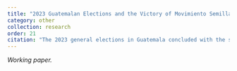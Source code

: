 ```yaml
---
title: "2023 Guatemalan Elections and the Victory of Movimiento Semilla: Analysis of Trends."
category: other
collection: research
order: 21
citation: "The 2023 general elections in Guatemala concluded with the surprising success of Movimiento Semilla, a small social-democrat party. The party won the presidency and became the third largest force in congress despite spending close to 5 times less than their main competitor, Sandra Torre's Unidad Nacional de la Esperanza (UNE). What explains Movimiento Semilla's electoral performance? Analysis of ballot-box results suggest that two trends (one political and another one demographic) explain these results. First, the erosion of UNE's party structure across the country, as evidenced by the steady declined in the number of mayors and representatives that they have managed to elect in the previous three elections. Second, the increasing urbanization of the country’s population –still one of the most rural in Latin America— and the increasing access to internet and social media that accompanies it."
---
```


*Working paper.*  